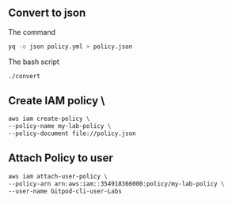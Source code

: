 ## Convert to json

The command
```sh
yq -o json policy.yml > policy.json
```

The bash script

```sh
./convert
```

## Create IAM policy \

```sh
aws iam create-policy \
--policy-name my-lab-policy \
--policy-document file://policy.json
```

## Attach Policy to user

```sh
aws iam attach-user-policy \
--policy-arn arn:aws:iam::354918366000:policy/my-lab-policy \
--user-name Gitpod-cli-user-Labs 
```